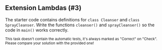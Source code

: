 ## Extension Lambdas (#3)

The starter code contains definitions for `class Cleanser` and `class
SprayCleanser`. Write the functions `cleanser()` and `sprayCleanser()` so the
code in `main()` works correctly.

<sub> This task doesn't contain the automatic tests,
it's always marked as "Correct" on "Check".
Please compare your solution with the provided one! </sub>